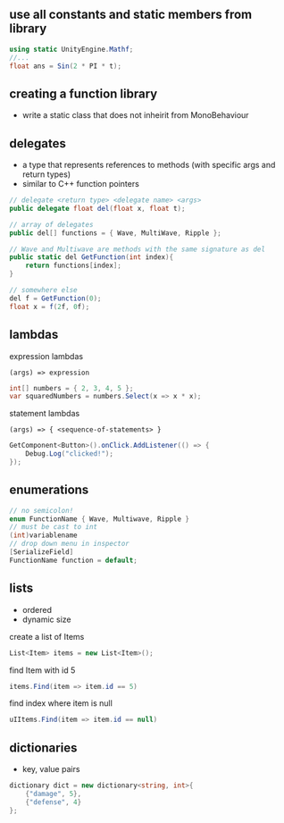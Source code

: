## use all constants and static members from library
```csharp
using static UnityEngine.Mathf;
//...
float ans = Sin(2 * PI * t);
```
## creating a function library
- write a static class that does not inheirit from MonoBehaviour

## delegates
- a type that represents references to methods (with specific args and return types)
- similar to C++ function pointers
```csharp
// delegate <return type> <delegate name> <args>
public delegate float del(float x, float t);

// array of delegates
public del[] functions = { Wave, MultiWave, Ripple };

// Wave and Multiwave are methods with the same signature as del
public static del GetFunction(int index){
	return functions[index];
}

// somewhere else
del f = GetFunction(0);
float x = f(2f, 0f);
```

## lambdas
expression lambdas

	(args) => expression
```csharp
int[] numbers = { 2, 3, 4, 5 };
var squaredNumbers = numbers.Select(x => x * x);
```
statement lambdas

	(args) => { <sequence-of-statements> }
```csharp
GetComponent<Button>().onClick.AddListener(() => {
	Debug.Log("clicked!");
});
```

## enumerations
```csharp
// no semicolon!
enum FunctionName { Wave, Multiwave, Ripple }
// must be cast to int
(int)variablename
// drop down menu in inspector
[SerializeField]
FunctionName function = default;
```

## lists
- ordered
- dynamic size

create a list of Items
```csharp
List<Item> items = new List<Item>();
```

find Item with id 5
```csharp
items.Find(item => item.id == 5)
```

find index where item is null
```csharp
uIItems.Find(item => item.id == null)
```

## dictionaries
- key, value pairs
```csharp
dictionary dict = new dictionary<string, int>{
	{"damage", 5},
	{"defense", 4}
};
```
